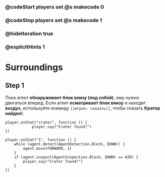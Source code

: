 ### @codeStart players set @s makecode 0
### @codeStop players set @s makecode 1

### @hideIteration true 
### @explicitHints 1


# Surroundings 

## Step 1
Пока агент **обнаруживает блок внизу (под собой)**, ему нужно двигаться вперед. Если агент **осматривает блок внизу** и находит **воздух**, используйте команду ``||игрок: сказать||``, чтобы сказать **Кратер найден!**.



```template
player.onChat("crater", function () {
            player.say("Crater found!")
})
```
```ghost
player.onChat("1", function () {
    while (agent.detect(AgentDetection.Block, DOWN)) {
        agent.move(FORWARD, 1)
    }
    if (agent.inspect(AgentInspection.Block, DOWN) == AIR) {
        player.say("Crater found!")
    }
})
```